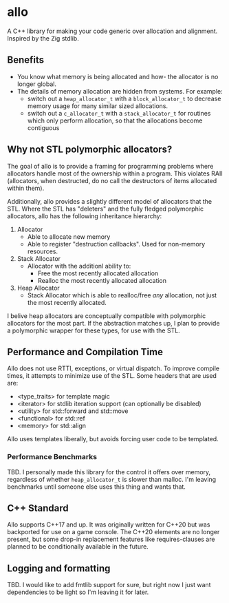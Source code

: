 # allo

A C++ library for making your code generic over allocation and alignment.
Inspired by the Zig stdlib.

## Benefits

- You know what memory is being allocated and how- the allocator is no longer global.
- The details of memory allocation are hidden from systems. For example:
  - switch out a `heap_allocator_t` with a `block_allocator_t` to decrease memory
    usage for many similar sized allocations.
  - switch out a `c_allocator_t` with a `stack_allocator_t` for routines which
    only perform allocation, so that the allocations become contiguous

## Why not STL polymorphic allocators?

The goal of allo is to provide a framing for programming problems where
allocators handle most of the ownership within a program. This violates RAII
(allocators, when destructed, do no call the destructors of items allocated
within them).

Additionally, allo provides a slightly different model of allocators that the
STL. Where the STL has "deleters" and the fully fledged polymorphic allocators,
allo has the following inheritance hierarchy:

1. Allocator
   - Able to allocate new memory
   - Able to register "destruction callbacks". Used for non-memory resources.
2. Stack Allocator
   - Allocator with the additionl ability to:
     - Free the most recently allocated allocation
     - Realloc the most recently allocated allocation
3. Heap Allocator
   - Stack Allocator which is able to realloc/free _any_ allocation, not
     just the most recently allocated.

I belive heap allocators are conceptually compatible with polymorphic allocators
for the most part. If the abstraction matches up, I plan to provide a polymorphic
wrapper for these types, for use with the STL.

## Performance and Compilation Time

Allo does not use RTTI, exceptions, or virtual dispatch.
To improve compile times, it attempts to minimize use of the STL. Some headers
that are used are:

- \<type_traits\> for template magic
- \<iterator\> for stdlib iteration support (can optionally be disabled)
- \<utility\> for std::forward and std::move
- \<functional\> for std::ref
- \<memory\> for std::align

Allo uses templates liberally, but avoids forcing user code to be templated.

### Performance Benchmarks

TBD. I personally made this library for the control it offers over memory, regardless
of whether `heap_allocator_t` is slower than malloc. I'm leaving benchmarks until
someone else uses this thing and wants that.

## C++ Standard

Allo supports C++17 and up. It was originally written for C++20 but was backported
for use on a game console. The C++20 elements are no longer present, but some
drop-in replacement features like requires-clauses are planned to be conditionally
available in the future.

## Logging and formatting

TBD. I would like to add fmtlib support for sure, but right now I just want dependencies
to be light so I'm leaving it for later.
